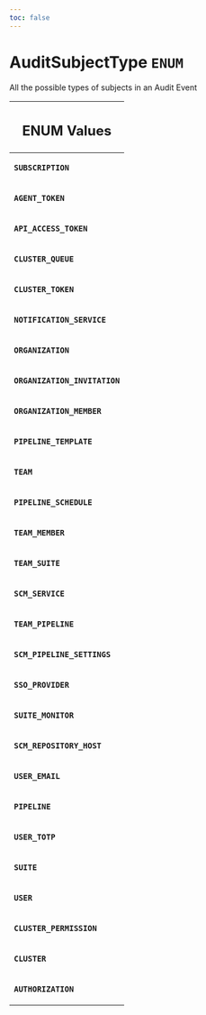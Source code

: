 ```yaml
---
toc: false
---
```

<!--
  _____   ____    _   _  ____ _______   ______ _____ _____ _______
  |  __  / __   |  | |/ __ __   __| |  ____|  __ _   _|__   __|
  | |  | | |  | | |  | | |  | | | |    | |__  | |  | || |    | |
  | |  | | |  | | | . ` | |  | | | |    |  __| | |  | || |    | |
  | |__| | |__| | | |  | |__| | | |    | |____| |__| || |_   | |
  |_____/ ____/  |_| _|____/  |_|    |______|_____/_____|  |_|
  This file is auto-generated by script/generate_graphql_api_content.sh,
  please build the schema.json by running `rails api:graph:export`
  with https://github.com/buildkite/buildkite/,
  replace the content in data/graphql_data_schema.json
  and run the generation script `./scripts/generate-graphql-api-content.sh`.
-->
<!-- vale off -->
<h1 class="has-pills" data-algolia-exclude>
  AuditSubjectType
  <span class="pill pill--enum pill--normal-case pill--large"><code>ENUM</code></span>
</h1>
<!-- vale on -->


<p>All the possible types of subjects in an Audit Event</p>










<table class="responsive-table responsive-table--single-column-rows">
  <thead>
    <th>
      <h2 data-algolia-exclude>ENUM Values</h2>
    </th>
  </thead>
  <tbody>
    <tr><td><p><strong><code>SUBSCRIPTION</code></strong></p></td></tr><tr><td><p><strong><code>AGENT_TOKEN</code></strong></p></td></tr><tr><td><p><strong><code>API_ACCESS_TOKEN</code></strong></p></td></tr><tr><td><p><strong><code>CLUSTER_QUEUE</code></strong></p></td></tr><tr><td><p><strong><code>CLUSTER_TOKEN</code></strong></p></td></tr><tr><td><p><strong><code>NOTIFICATION_SERVICE</code></strong></p></td></tr><tr><td><p><strong><code>ORGANIZATION</code></strong></p></td></tr><tr><td><p><strong><code>ORGANIZATION_INVITATION</code></strong></p></td></tr><tr><td><p><strong><code>ORGANIZATION_MEMBER</code></strong></p></td></tr><tr><td><p><strong><code>PIPELINE_TEMPLATE</code></strong></p></td></tr><tr><td><p><strong><code>TEAM</code></strong></p></td></tr><tr><td><p><strong><code>PIPELINE_SCHEDULE</code></strong></p></td></tr><tr><td><p><strong><code>TEAM_MEMBER</code></strong></p></td></tr><tr><td><p><strong><code>TEAM_SUITE</code></strong></p></td></tr><tr><td><p><strong><code>SCM_SERVICE</code></strong></p></td></tr><tr><td><p><strong><code>TEAM_PIPELINE</code></strong></p></td></tr><tr><td><p><strong><code>SCM_PIPELINE_SETTINGS</code></strong></p></td></tr><tr><td><p><strong><code>SSO_PROVIDER</code></strong></p></td></tr><tr><td><p><strong><code>SUITE_MONITOR</code></strong></p></td></tr><tr><td><p><strong><code>SCM_REPOSITORY_HOST</code></strong></p></td></tr><tr><td><p><strong><code>USER_EMAIL</code></strong></p></td></tr><tr><td><p><strong><code>PIPELINE</code></strong></p></td></tr><tr><td><p><strong><code>USER_TOTP</code></strong></p></td></tr><tr><td><p><strong><code>SUITE</code></strong></p></td></tr><tr><td><p><strong><code>USER</code></strong></p></td></tr><tr><td><p><strong><code>CLUSTER_PERMISSION</code></strong></p></td></tr><tr><td><p><strong><code>CLUSTER</code></strong></p></td></tr><tr><td><p><strong><code>AUTHORIZATION</code></strong></p></td></tr>
  </tbody>
</table>
